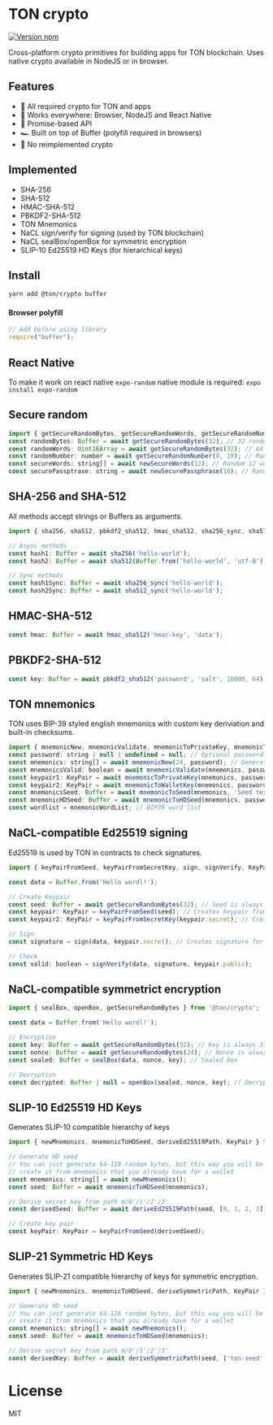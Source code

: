 # TON crypto

[![Version npm](https://img.shields.io/npm/v/@ton/crypto.svg?logo=npm)](https://www.npmjs.com/package/@ton/crypto)

Cross-platform crypto primitives for building apps for TON blockchain. Uses native crypto available in NodeJS or in browser.

## Features

- 🦺 All required crypto for TON and apps
- 💪 Works everywhere: Browser, NodeJS and React Native
- 🚀 Promise-based API
- 🏎 Built on top of Buffer (polyfill required in browsers)
- 🍰 No reimplemented crypto

## Implemented

- SHA-256
- SHA-512
- HMAC-SHA-512
- PBKDF2-SHA-512
- TON Mnemonics
- NaCL sign/verify for signing (used by TON blockchain)
- NaCL sealBox/openBox for symmetric encryption
- SLIP-10 Ed25519 HD Keys (for hierarchical keys)

## Install

```bash
yarn add @ton/crypto buffer
```

#### Browser polyfill

```js
// Add before using library
require("buffer");
```

## React Native
To make it work on react native `expo-random` native module is required:
`
expo install expo-random
`

## Secure random
```js
import { getSecureRandomBytes, getSecureRandomWords, getSecureRandomNumber, newSecureWords, newSecurePassphrase } from '@ton/crypto';
const randomBytes: Buffer = await getSecureRandomBytes(32); // 32 random bytes
const randomWords: Uint16Array = await getSecureRandomBytes(32); // 64 random bytes packaed into words
const randomNumber: number = await getSecureRandomNumber(0, 10); // Random number from 0 (inclusive) to 10 (exclusive)
const secureWords: string[] = await newSecureWords(12); // Random 12 words from BIP-13 wordlist
const securePassptrase: string = await newSecurePassphrase(10); // Random 10 words that connected by dashes to make it look like password
```

## SHA-256 and SHA-512
All methods accept strings or Buffers as arguments.

```js
import { sha256, sha512, pbkdf2_sha512, hmac_sha512, sha256_sync, sha512_sync } from '@ton/crypto';

// Async methods
const hash1: Buffer = await sha256('hello-world');
const hash2: Buffer = await sha512(Buffer.from('hello-world', 'utf-8'));

// Sync methods
const hash1Sync: Buffer = await sha256_sync('hello-world');
const hash2Sync: Buffer = await sha512_sync('hello-world');
```

## HMAC-SHA-512
```js
const hmac: Buffer = await hmac_sha512('hmac-key', 'data');
```

## PBKDF2-SHA-512
```js
const key: Buffer = await pbkdf2_sha512('password', 'salt', 10000, 64);
```

## TON mnemonics
TON uses BIP-39 styled english mnemonics with custom key deriviation and built-in checksums.

```js
import { mnemonicNew, mnemonicValidate, mnemonicToPrivateKey, mnemonicToWalletKey, mnemonicToSeed, mnemonicWordList, KeyPair, mnemonicToHDSeed } from '@ton/crypto';
const password: string | null | undefined = null; // Optional password
const mnemonics: string[] = await mnemonicNew(24, password); // Generate new menemonics
const mnemonicsValid: boolean = await mnemonicValidate(mnemonics, password); // Validate mnemonics
const keypair1: KeyPair = await mnemonicToPrivateKey(mnemonics, password); // Generates KeyPair from mnemonics
const keypair2: KeyPair = await mnemonicToWalletKey(mnemonics, password); // Generates KeyPair from mnemonics (results are SEEMS TO BE same as above)
const mnemonicsSeed: Buffer = await mnemonicToSeed(mnemonics, 'Seed text', password); // Generates 64 bytes of seed from mnemonics and seed text.
const mnemonicHDSeed: Buffer = await mnemonicToHDSeed(mnemonics, password); // Generates 64 bytes of seed for HD Keys
const wordlist = mnemonicWordList; // BIP39 word list
```

## NaCL-compatible Ed25519 signing
Ed25519 is used by TON in contracts to check signatures.

```js
import { keyPairFromSeed, keyPairFromSecretKey, sign, signVerify, KeyPair } from '@ton/crypto';

const data = Buffer.from('Hello wordl!');

// Create Keypair
const seed: Buffer = await getSecureRandomBytes(32); // Seed is always 32 bytes
const keypair: KeyPair = keyPairFromSeed(seed); // Creates keypair from random seed
const keypair2: KeyPair = keyPairFromSecretKey(keypair.secret); // Creates keypair from secret key

// Sign
const signature = sign(data, keypair.secret); // Creates signature for arbitrary data (it is recommended to get hash from data first)

// Check
const valid: boolean = signVerify(data, signature, keypair.public);

```

## NaCL-compatible symmetrict encryption

```js
import { sealBox, openBox, getSecureRandomBytes } from '@ton/crypto';

const data = Buffer.from('Hello wordl!');

// Encryption
const key: Buffer = await getSecureRandomBytes(32); // Key is always 32 bytes and secret
const nonce: Buffer = await getSecureRandomBytes(24); // Nonce is always 24 bytes and public
const sealed: Buffer = sealBox(data, nonce, key); // Sealed box

// Decryption
const decrypted: Buffer | null = openBox(sealed, nonce, key); // Decrypted with integrity check. null if failed.
```

## SLIP-10 Ed25519 HD Keys

Generates SLIP-10 compatible hierarchy of keys

```js
import { newMnemonics, mnemonicToHDSeed, deriveEd25519Path, KeyPair } from '@ton/crypto';

// Generate HD seed
// You can just generate 64-128 random bytes, but this way you will be able to 
// create it from mnemonics that you already have for a wallet
const mnemonics: string[] = await newMnemonics();
const seed: Buffer = await mnemonicToHDSeed(mnemonics);

// Derive secret key from path m/0'/1'/2'/3'
const derivedSeed: Buffer = await deriveEd25519Path(seed, [0, 1, 2, 3]);

// Create key pair
const keyPair: KeyPair = keyPairFromSeed(derivedSeed);

```

## SLIP-21 Symmetric HD Keys

Generates SLIP-21 compatible hierarchy of keys for symmetric encryption.

```js
import { newMnemonics, mnemonicToHDSeed, deriveSymmetricPath, KeyPair } from '@ton/crypto';

// Generate HD seed
// You can just generate 64-128 random bytes, but this way you will be able to 
// create it from mnemonics that you already have for a wallet
const mnemonics: string[] = await newMnemonics();
const seed: Buffer = await mnemonicToHDSeed(mnemonics);

// Derive secret key from path m/0'/1'/2'/3'
const derivedKey: Buffer = await deriveSymmetricPath(seed, ['ton-seed', 'some-key', 'some-key2']);

```

# License

MIT
